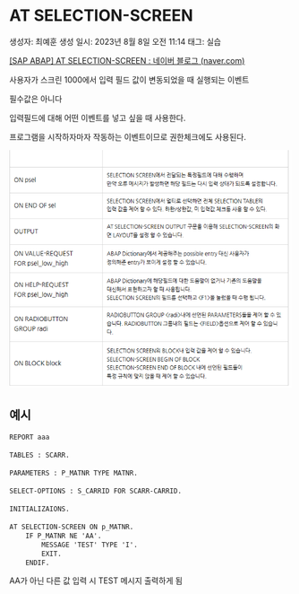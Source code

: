 # AT SELECTION-SCREEN

생성자: 최예훈
생성 일시: 2023년 8월 8일 오전 11:14
태그: 실습

[[SAP ABAP] AT SELECTION-SCREEN : 네이버 블로그 (naver.com)](https://m.blog.naver.com/howwithus/221467062587)

사용자가 스크린 1000에서 입력 필드 값이 변동되었을 때 실행되는 이벤트

필수값은 아니다

입력필드에 대해 어떤 이벤트를 넣고 싶을 때 사용한다.

프로그램을 시작하자마자 작동하는 이벤트이므로 권한체크에도 사용된다.

![Untitled](AT%20SELECTION-SCREEN%20bc2e9cc3745b45f08e18e2329bd42a18/Untitled.png)

## 예시

```abap
REPORT aaa

TABLES : SCARR.

PARAMETERS : P_MATNR TYPE MATNR.

SELECT-OPTIONS : S_CARRID FOR SCARR-CARRID.

INITIALIZAIONS.

AT SELECTION-SCREEN ON p_MATNR.
	IF P_MATNR NE 'AA'.
		MESSAGE 'TEST' TYPE 'I'.
		EXIT.
	ENDIF.
```

AA가 아닌 다른 값 입력 시 TEST 메시지 출력하게 됨